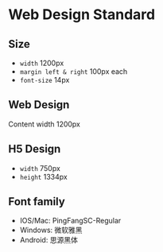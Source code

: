 # Web Design Standard

## Size

- `width` 1200px
- `margin left & right` 100px each
- `font-size` 14px

## Web Design

Content width 1200px

## H5 Design

- `width` 750px
- `height` 1334px

## Font family

- IOS/Mac: PingFangSC-Regular
- Windows: 微软雅黑
- Android: 思源黑体
